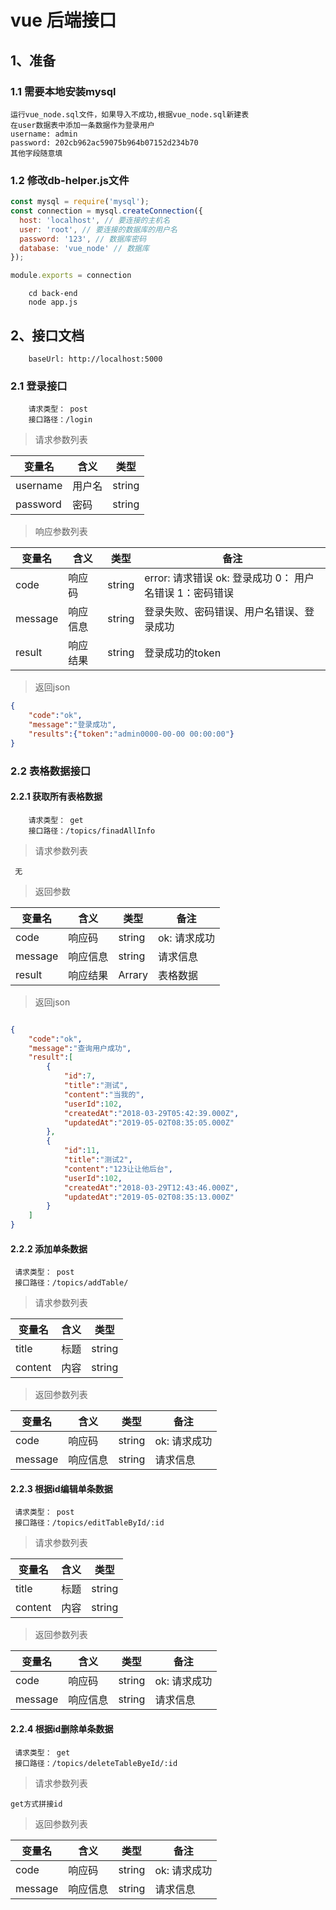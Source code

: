 # vue 后端接口

## 1、准备

### 1.1 需要本地安装mysql

```shell
运行vue_node.sql文件，如果导入不成功,根据vue_node.sql新建表
在user数据表中添加一条数据作为登录用户
username: admin
password: 202cb962ac59075b964b07152d234b70
其他字段随意填
```
### 1.2 修改db-helper.js文件

```javascript
const mysql = require('mysql');
const connection = mysql.createConnection({
  host: 'localhost', // 要连接的主机名
  user: 'root', // 要连接的数据库的用户名
  password: '123', // 数据库密码
  database: 'vue_node' // 数据库
});

module.exports = connection
```

```
    cd back-end
    node app.js
```


## 2、接口文档

```shell
    baseUrl: http://localhost:5000
```

### 2.1 登录接口

```shell
    请求类型： post
    接口路径：/login
```

> 请求参数列表

| 变量名 |       含义    |       类型       |
|--------|--------------|------------------|
| username| 用户名       | string           |
| password| 密码         | string           |

> 响应参数列表

| 变量名  | 含义         | 类型   | 备注   |
|--------|--------------|--------|----------|
| code    | 响应码       | string|   error: 请求错误 ok: 登录成功 0： 用户名错误 1：密码错误 |
| message | 响应信息      | string | 登录失败、密码错误、用户名错误、登录成功 |
| result | 响应结果       | string | 登录成功的token |

> 返回json

```json
{
    "code":"ok",
    "message":"登录成功",
    "results":{"token":"admin0000-00-00 00:00:00"}
}
```

### 2.2 表格数据接口

#### 2.2.1 获取所有表格数据

```shell
    请求类型： get
    接口路径：/topics/finadAllInfo
```

> 请求参数列表
```shell
 无
```

> 返回参数

| 变量名  | 含义         | 类型   | 备注   |
|--------|--------------|--------|----------|
| code    | 响应码       | string|   ok: 请求成功 |
| message | 响应信息      | string | 请求信息 |
| result | 响应结果       | Arrary | 表格数据 |

> 返回json

```json

{
    "code":"ok",
    "message":"查询用户成功",
    "result":[
        {
            "id":7,
            "title":"测试",
            "content":"当我的",
            "userId":102,
            "createdAt":"2018-03-29T05:42:39.000Z",
            "updatedAt":"2019-05-02T08:35:05.000Z"
        },
        {
            "id":11,
            "title":"测试2",
            "content":"123让让他后台",
            "userId":102,
            "createdAt":"2018-03-29T12:43:46.000Z",
            "updatedAt":"2019-05-02T08:35:13.000Z"
        }
    ]
}
```

#### 2.2.2 添加单条数据

```shell
 请求类型： post
 接口路径：/topics/addTable/
```

> 请求参数列表

| 变量名 |       含义    |       类型       |
|--------|--------------|------------------|
| title| 标题       | string                |
| content| 内容         | string           |

> 返回参数列表

| 变量名  | 含义         | 类型   | 备注   |
|--------|--------------|--------|----------|
| code    | 响应码       | string|   ok: 请求成功 |
| message | 响应信息      | string | 请求信息 |

#### 2.2.3 根据id编辑单条数据

```shell
 请求类型： post
 接口路径：/topics/editTableById/:id
```

> 请求参数列表

| 变量名 |       含义    |       类型       |
|--------|--------------|------------------|
| title| 标题       | string                |
| content| 内容         | string           |

> 返回参数列表

| 变量名  | 含义         | 类型   | 备注   |
|--------|--------------|--------|----------|
| code    | 响应码       | string|   ok: 请求成功 |
| message | 响应信息      | string | 请求信息 |


#### 2.2.4 根据id删除单条数据

```shell
 请求类型： get
 接口路径：/topics/deleteTableByeId/:id
```

> 请求参数列表

```shell
get方式拼接id
```

> 返回参数列表

| 变量名  | 含义         | 类型   | 备注   |
|--------|--------------|--------|----------|
| code    | 响应码       | string|   ok: 请求成功 |
| message | 响应信息      | string | 请求信息 |
